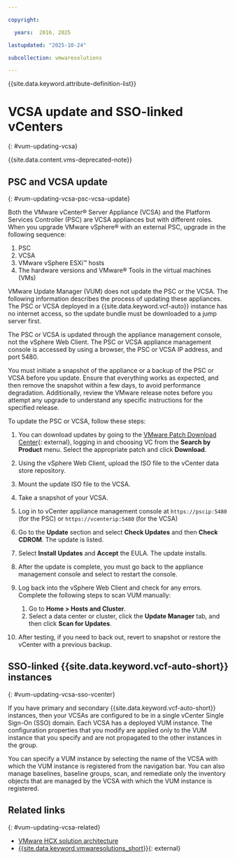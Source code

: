 ```yaml
---

copyright:

  years:  2016, 2025

lastupdated: "2025-10-24"

subcollection: vmwaresolutions

---
```


{{site.data.keyword.attribute-definition-list}}

# VCSA update and SSO-linked vCenters
{: #vum-updating-vcsa}

{{site.data.content.vms-deprecated-note}}

## PSC and VCSA update
{: #vum-updating-vcsa-psc-vcsa-update}

Both the VMware vCenter® Server Appliance (VCSA) and the Platform Services Controller (PSC) are VCSA appliances but with different roles. When you upgrade VMware vSphere® with an external PSC, upgrade in the following sequence:
1. PSC
2. VCSA
3. VMware vSphere ESXi™ hosts
4. The hardware versions and VMware® Tools in the virtual machines (VMs)

VMware Update Manager (VUM) does not update the PSC or the VCSA. The following information describes the process of updating these appliances. The PSC or VCSA deployed in a {{site.data.keyword.vcf-auto}} instance has no internet access, so the update bundle must be downloaded to a jump server first.

The PSC or VCSA is updated through the appliance management console, not the vSphere Web Client. The PSC or VCSA appliance management console is accessed by using a browser, the PSC or VCSA IP address, and port 5480.

You must initiate a snapshot of the appliance or a backup of the PSC or VCSA before you update. Ensure that everything works as expected, and then remove the snapshot within a few days, to avoid performance degradation. Additionally, review the VMware release notes before you attempt any upgrade to understand any specific instructions for the specified release.

To update the PSC or VCSA, follow these steps:
1. You can download updates by going to the [VMware Patch Download Center](https://support.broadcom.com/#search){: external}, logging in and choosing VC from the **Search by Product** menu. Select the appropriate patch and click **Download**.
2. Using the vSphere Web Client, upload the ISO file to the vCenter data store repository.
3. Mount the update ISO file to the VCSA.
4. Take a snapshot of your VCSA.
5. Log in to vCenter appliance management console at `https://pscip:5480` (for the PSC) or `https://vcenterip:5480` (for the VCSA)
6. Go to the **Update** section and select **Check Updates** and then **Check CDROM**. The update is listed.
7. Select **Install Updates** and **Accept** the EULA. The update installs.
8. After the update is complete, you must go back to the appliance management console and select to restart the console.
9. Log back into the vSphere Web Client and check for any errors. Complete the following steps to scan VUM manually:
   1. Go to **Home > Hosts and Cluster**.
   2. Select a data center or cluster, click the **Update Manager** tab, and then click **Scan for Updates**.

10. After testing, if you need to back out, revert to snapshot or restore the vCenter with a previous backup.

## SSO-linked {{site.data.keyword.vcf-auto-short}} instances
{: #vum-updating-vcsa-sso-vcenter}

If you have primary and secondary {{site.data.keyword.vcf-auto-short}} instances, then your VCSAs are configured to be in a single vCenter Single Sign-On (SSO) domain. Each VCSA has a deployed VUM instance. The configuration properties that you modify are applied only to the VUM instance that you specify and are not propagated to the other instances in the group.

You can specify a VUM instance by selecting the name of the VCSA with which the VUM instance is registered from the navigation bar. You can also manage baselines, baseline groups, scan, and remediate only the inventory objects that are managed by the VCSA with which the VUM instance is registered.

## Related links
{: #vum-updating-vcsa-related}

* [VMware HCX solution architecture](/docs/vmwaresolutions?topic=vmwaresolutions-hcx-archi-intro#hcx-archi-intro)
* [{{site.data.keyword.vmwaresolutions_short}}](https://www.ibm.com/products/vmware){: external}
